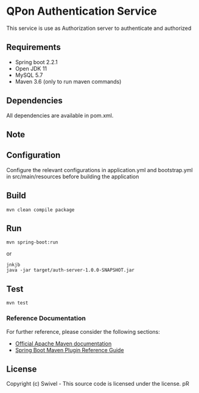 # QPon Authentication Service

This service is use as Authorization server to authenticate and authorized 

## Requirements
* Spring boot 2.2.1
* Open JDK 11
* MySQL 5.7
* Maven 3.6 (only to run maven commands)

## Dependencies
All dependencies are available in pom.xml.


## Note

## Configuration
Configure the relevant configurations in application.yml and bootstrap.yml in
src/main/resources before building the application

## Build
```
mvn clean compile package
```

## Run
```
mvn spring-boot:run
```
or
```
jnkjb
java -jar target/auth-server-1.0.0-SNAPSHOT.jar
```

## Test
```
mvn test
```

### Reference Documentation
For further reference, please consider the following sections:

* [Official Apache Maven documentation](https://maven.apache.org/guides/index.html)
* [Spring Boot Maven Plugin Reference Guide](https://docs.spring.io/spring-boot/docs/2.2.1.RELEASE/maven-plugin/)


## License

Copyright (c) Swivel - 
This source code is licensed under the  license. 
pR
